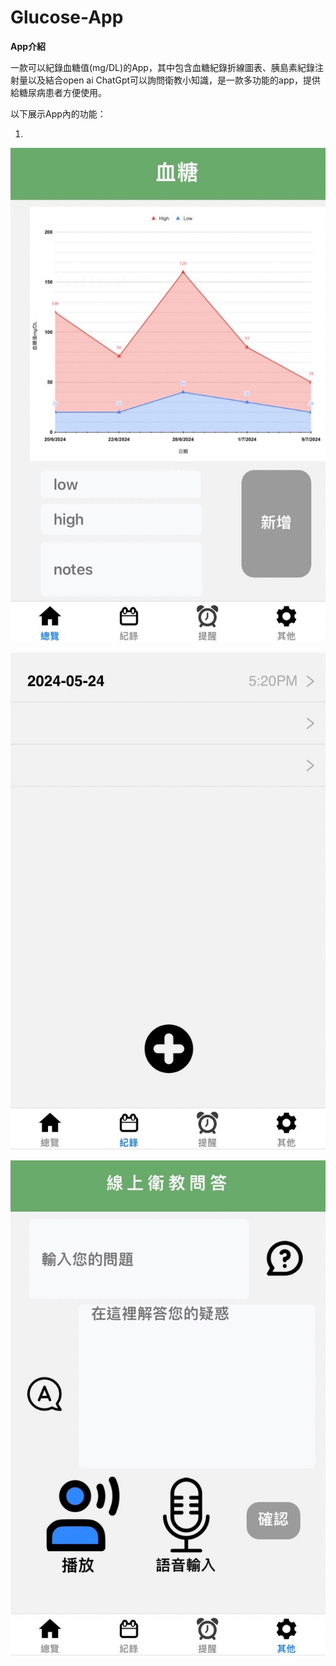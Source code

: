 # Glucose-App

**App介紹**
  
一款可以紀錄血糖值(mg/DL)的App，其中包含血糖紀錄折線圖表、胰島素紀錄注射量以及結合open ai ChatGpt可以詢問衛教小知識，是一款多功能的app，提供給糖尿病患者方便使用。

以下展示App內的功能：

1.  
  


![image](https://github.com/ts36/Glucose-App/blob/main/S__71401493.jpg)


![image](https://github.com/ts36/Glucose-App/blob/main/S__71401494.jpg)


![image](https://github.com/ts36/Glucose-App/blob/main/S__71401495.jpg)
